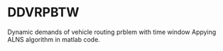 # DDVRPBTW
Dynamic demands of vehicle routing prblem with time window
Appying ALNS algorithm in matlab code.
